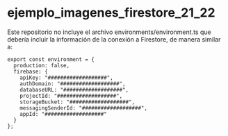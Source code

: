 # ejemplo_imagenes_firestore_21_22

Este repositorio no incluye el archivo environments/environment.ts que debería incluir la información de la conexión a Firestore, de manera similar a:
```
export const environment = {  
  production: false,  
  firebase: {  
    apiKey: "###################",  
    authDomain: "###################",  
    databaseURL: "###################",  
    projectId: "###################",  
    storageBucket: "###################",  
    messagingSenderId: "###################",  
    appId: "###################"  
  }  
};  
```